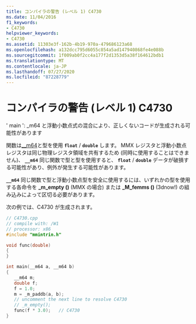 ```yaml
---
title: コンパイラの警告 (レベル 1) C4730
ms.date: 11/04/2016
f1_keywords:
- C4730
helpviewer_keywords:
- C4730
ms.assetid: 11303e3f-162b-4b19-970a-479686123a68
ms.openlocfilehash: a132dcc795d6055c854a5ad147940868fe4e088b
ms.sourcegitcommit: 1f009ab0f2cc4a177f2d1353d5a38f164612bdb1
ms.translationtype: MT
ms.contentlocale: ja-JP
ms.lasthandoff: 07/27/2020
ms.locfileid: "87228779"
---
```

# <a name="compiler-warning-level-1-c4730"></a>コンパイラの警告 (レベル 1) C4730

' main ': _m64 と浮動小数点式の混合により、正しくないコードが生成される可能性があります

関数は[__m64](../../cpp/m64.md)と型を使用 **`float`** / **`double`** します。 MMX レジスタと浮動小数点レジスタは同じ物理レジスタ領域を共有するため (同時に使用することはできません)、 **`__m64`** 同じ関数で型と型を使用すると、 **`float`** / **`double`** データが破損する可能性があり、例外が発生する可能性があります。

**`__m64`** 同じ関数で型と浮動小数点型を安全に使用するには、いずれかの型を使用する各命令を **_m_empty ()** (MMX の場合) または **_M_femms ()** (3dnow!) の組み込みによって区切る必要があります。

次の例では、C4730 が生成されます。

```cpp
// C4730.cpp
// compile with: /W1
// processor: x86
#include "mmintrin.h"

void func(double)
{
}

int main(__m64 a, __m64 b)
{
   __m64 m;
   double f;
   f = 1.0;
   m = _m_paddb(a, b);
   // uncomment the next line to resolve C4730
   // _m_empty();
   func(f * 3.0);   // C4730
}
```
